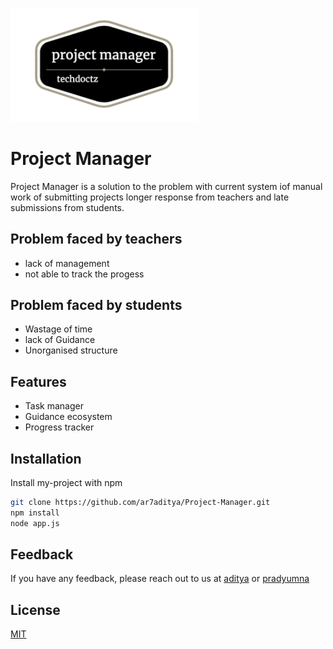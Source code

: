 <p>
<img alt="Logo" src="public/img/logo.png" width="300"/>
</p>

# Project Manager
Project Manager is a solution to the problem with current system iof manual work of submitting projects 
longer response from teachers and
late submissions from students.

## Problem faced by teachers
- lack of management
- not able to track the progess
## Problem faced by students
- Wastage of time
- lack of Guidance
- Unorganised structure

## Features

- Task manager
- Guidance ecosystem
- Progress tracker


## Installation

Install my-project with npm

```bash
git clone https://github.com/ar7aditya/Project-Manager.git
npm install
node app.js
```

## Feedback

If you have any feedback, please reach out to us at <a href="mailto:ranarajput9548@gmail.com">aditya</a> or <a href="mailto:singhprady8339@gmail.com">pradyumna</a>

## License

[MIT](https://choosealicense.com/licenses/mit/)
